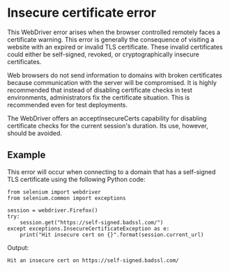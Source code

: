 # Insecure certificate error
This WebDriver error arises when the browser controlled remotely faces a certificate warning. This error is generally the consequence of visiting a website with an expired or invalid TLS certificate. These invalid certificates could either be self-signed, revoked, or cryptographically insecure certificates. 

Web browsers do not send information to domains with broken certificates because communication with the server will be compromised. It is highly recommended that instead of disabling certificate checks in test environments, administrators fix the certificate situation. This is recommended even for test deployments.

The WebDriver offers an acceptInsecureCerts capability for disabling certificate checks for the current session's duration. Its use, however, should be avoided.

## Example

This error will occur when connecting to a domain that has a self-signed TLS certificate using the following Python code:


	from selenium import webdriver
	from selenium.common import exceptions

	session = webdriver.Firefox()
	try:
	    session.get("https://self-signed.badssl.com/")
	except exceptions.InsecureCertificateException as e:
	    print("Hit insecure cert on {}".format(session.current_url)

Output:

	Hit an insecure cert on https://self-signed.badssl.com/
